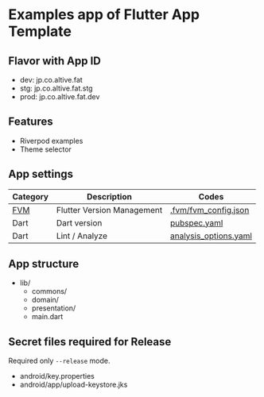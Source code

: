 # Examples app of Flutter App Template

## Flavor with App ID

- dev: jp.co.altive.fat
- stg: jp.co.altive.fat.stg
- prod: jp.co.altive.fat.dev

## Features
- Riverpod examples
- Theme selector

## App settings
|Category|Description|Codes|
|---|---|---|
| [FVM](https://github.com/leoafarias/fvm) | Flutter Version Management | [.fvm/fvm_config.json](../../.fvm/fvm_config.json) |
| Dart | Dart version | [pubspec.yaml](./pubspec.yaml) |
| Dart | Lint / Analyze | [analysis_options.yaml](./analysis_options.yaml) |

## App structure

- lib/
    - commons/
    - domain/
    - presentation/
  - main.dart

## Secret files required for Release

Required only `--release` mode.

- android/key.properties
- android/app/upload-keystore.jks